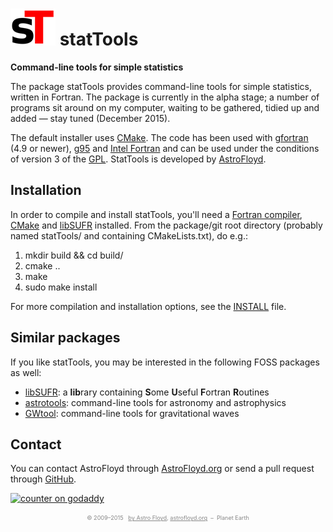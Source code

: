# ![statTools logo][logo] statTools
**Command-line tools for simple statistics**

The package statTools provides command-line tools for simple statistics, written in
Fortran. The package is currently in the alpha stage; a number of programs sit around
on my computer, waiting to be gathered, tidied up and added &mdash; stay tuned (December
2015).

The default installer uses [CMake](https://cmake.org/). The code has been used
with [gfortran](https://gcc.gnu.org/fortran/) (4.9 or newer),
[g95](http://www.g95.org) and
[Intel Fortran](http://software.intel.com/en-us/articles/non-commercial-software-development/)
and can be used under the conditions of version 3 of the
[GPL](http://www.gnu.org/licenses/gpl.html). StatTools is developed by
[AstroFloyd](http://astrofloyd.org/).



## Installation
In order to compile and install statTools, you'll need a
[Fortran compiler](https://gcc.gnu.org/fortran/), [CMake](https://cmake.org/) and
[libSUFR](http://libsufr.sourceforge.net) installed.
From the package/git root directory (probably named statTools/ and containing
CMakeLists.txt), do e.g.:

1. mkdir build && cd build/
2. cmake ..
3. make
4. sudo make install

For more compilation and installation options, see the [INSTALL](doc/INSTALL) file.


## Similar packages
If you like statTools, you may be interested in the following FOSS packages as well:

* [libSUFR](http://libsufr.sourceforge.net):         a **lib**rary containing **S**ome **U**seful **F**ortran **R**outines
* [astrotools](http://astrotools.sourceforge.net):   command-line tools for astronomy and astrophysics
* [GWtool](http://astrotools.sourceforge.net):       command-line tools for gravitational waves



## Contact
You can contact AstroFloyd through [AstroFloyd.org](http://astrofloyd.org) or
send a pull request through [GitHub](https://github.com/AstroFloyd).


<!-- Start of StatCounter Code for AF Code -->
<script type="text/javascript">
  var sc_project=7293559; 
  var sc_invisible=1; 
  var sc_security="9a0c50a0"; 
</script>
<script type="text/javascript" src="http://www.statcounter.com/counter/counter.js">
</script>
<noscript>
  <div class="statcounter">
<a title="counter on godaddy" href="http://statcounter.com/godaddy_website_tonight/">
  <img class="statcounter" src="http://c.statcounter.com/7293559/0/9a0c50a0/1/" alt="counter on godaddy">
</a>
  </div>
</noscript>
<!-- End of StatCounter Code for AF Code -->


<br>
<section itemscope="" itemtype="http://data-vocabulary.org/Person" style="text-align:center; color:#888888; font-size:65%; margin:0;">
  &copy; 2009–2015 &nbsp; 
  <a href="https://plus.google.com/107239694113064141819?rel=author" itemprop="name" style="color:#888888;">by Astro Floyd</a>, 
  <a href="http://astrofloyd.org" title="Contact" style="color:#888888;" span="" itemprop="organization">astrofloyd.org</a>  &nbsp;–&nbsp; 
  <span itemprop="location">Planet Earth</span>
</section>

[logo]: https://raw.githubusercontent.com/AstroFloyd/statTools/master/doc/sT_sm.png "statTools logo"
